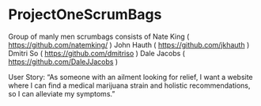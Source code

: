 # ProjectOneScrumBags

Group of manly men scrumbags consists of 
Nate King ( https://github.com/natemking/ )
John Hauth ( https://github.com/jkhauth )
Dmitri So ( https://github.com/dmitriso )
Dale Jacobs ( https://github.com/DaleJJacobs )



User Story:
“As someone with an ailment looking for relief, I want a website where I can find a medical marijuana strain and holistic recommendations, so I can alleviate my symptoms.”